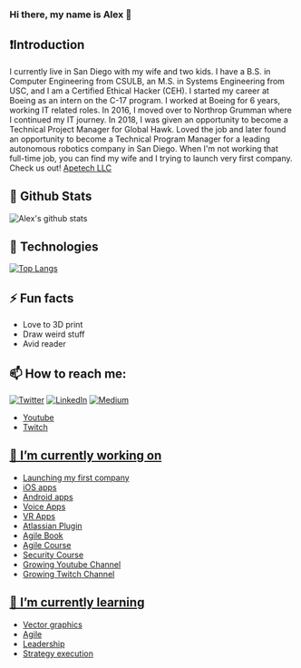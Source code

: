 ### Hi there, my name is Alex 👋

## ❗Introduction
I currently live in San Diego with my wife and two kids.  I have a B.S. in Computer Engineering from CSULB, an M.S. in Systems Engineering from USC, and I am a Certified Ethical Hacker (CEH).  I started my career at Boeing as an intern on the C-17 program.  I worked at Boeing for 6 years, working IT related roles.  In 2016, I moved over to Northrop Grumman where I continued my IT journey.  In 2018, I was given an opportunity to become a Technical Project Manager for Global Hawk.  Loved the job and later found an opportunity to become a Technical Program Manager for a leading autonomous robotics company in San Diego.  When I'm not working that full-time job, you can find my wife and I trying to launch very first company.  Check us out!  [Apetech LLC](https://apetech.me/) 

## 📣 Github Stats
![Alex's github stats](https://github-readme-stats.vercel.app/api?username=aortiz1989&show_icons=true&theme=dark)

## 💯 Technologies
[![Top Langs](https://github-readme-stats.vercel.app/api/top-langs/?username=aortiz1989&layout=compact)](https://github.com/aortiz1989/github-readme-stats)

## ⚡ Fun facts
- Love to 3D print
- Draw weird stuff
- Avid reader

## 📫 How to reach me:
<a href="https://twitter.com/aortiz1989" target="_blank"><img alt="Twitter" src="https://img.shields.io/badge/twitter-%231DA1F2.svg?&style=for-the-badge&logo=twitter&logoColor=white" /></a> 
<a href="https://www.linkedin.com/in/alexortiz1989" target="_blank"><img alt="LinkedIn" src="https://img.shields.io/badge/linkedin-%230077B5.svg?&style=for-the-badge&logo=linkedin&logoColor=white" /></a> 
<a href="https://medium.com/@aortiz1989" target="_blank"><img alt="Medium" src="https://img.shields.io/badge/medium-%2312100E.svg?&style=for-the-badge&logo=medium&logoColor=white" /></a>
- <a href="https://youtube.com/c/rogerstechtutorials" target="_blank">Youtube
- <a href="https://twitch.com/aortiz1989" target="_blank">Twitch

## 🔭 I’m currently working on
- Launching my first company
- iOS apps
- Android apps
- Voice Apps
- VR Apps
- Atlassian Plugin
- Agile Book
- Agile Course
- Security Course
- Growing Youtube Channel
- Growing Twitch Channel


## 🌱 I’m currently learning
- Vector graphics
- Agile
- Leadership
- Strategy execution


